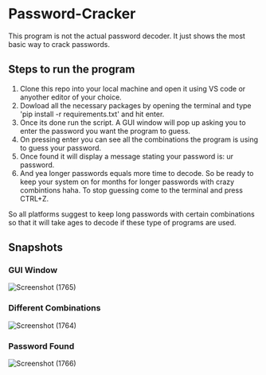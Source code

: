 # Password-Cracker  
This program is not the actual password decoder. It just shows the most basic way to crack passwords.

## Steps to run the program
1. Clone this repo into your local machine and open it using VS code or anyother editor of your choice.
2. Dowload all the necessary packages by opening the terminal and type 'pip install -r requirements.txt' and hit enter.
3. Once its done run the script. A GUI window will pop up asking you to enter the password you want the program to guess.
4. On pressing enter you can see all the combinations the program is using to guess your password.
5. Once found it will display a message stating your password is: ur password.
6. And yea longer passwords equals more time to decode. So be ready to keep your system on for months for longer passwords with crazy combintions haha. To stop guessing come to the terminal and press CTRL+Z.
 
So all platforms suggest to keep long passwords with certain combinations so that it will take ages to decode if these type of programs are used. 

## Snapshots
### GUI Window
![Screenshot (1765)](https://user-images.githubusercontent.com/65860350/179368511-3b5df39a-9bbe-46c4-be5e-bc5fbedde259.png)

### Different Combinations
![Screenshot (1764)](https://user-images.githubusercontent.com/65860350/179368513-03769734-3bd5-40a0-8c44-1808def74d8f.png)

### Password Found
![Screenshot (1766)](https://user-images.githubusercontent.com/65860350/179368521-0bb4d729-085d-4a7c-af40-f1d261e6e9ac.png)
